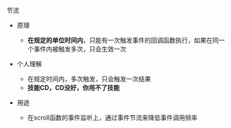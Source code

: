 节流
- 原理
    - **在规定的单位时间内**，只能有一次触发事件的回调函数执行，如果在同一个事件内被触发多次，只会生效一次

- 个人理解
    - 在规定时间内，多次触发，只会触发一次结果
    - **技能CD，CD没好，你用不了技能**

- 用途
    - 在scroll函数的事件监听上，通过事件节流来降低事件调用频率